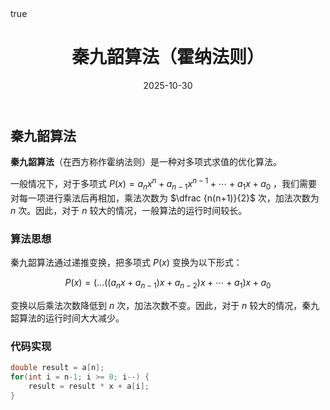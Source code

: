 ﻿---
title: "秦九韶算法（霍纳法则）"
date: 2025-10-30
tags: ["算法","多项式","优化算法",]
categories: ["算法原理","数学"]
draft: false
math: true
---

## 秦九韶算法

**秦九韶算法**（在西方称作霍纳法则）是一种对多项式求值的优化算法。  

一般情况下，对于多项式 $P(x) = a_n x^n + a_{n-1} x^{n-1} + \cdots + a_1 x + a_0$ ，我们需要对每一项进行乘法后再相加，乘法次数为 $\dfrac {n(n+1)}{2}$ 次，加法次数为 $n$ 次。因此，对于 $n$ 较大的情况，一般算法的运行时间较长。

### 算法思想

秦九韶算法通过递推变换，把多项式 $P(x)$ 变换为以下形式：

$$
P(x) = (\dots((a_{n} x+a_{n-1}) x+a_{n-2}) x+\cdots+a_{1}) x+a_{0}
$$

变换以后乘法次数降低到 $n$ 次，加法次数不变。因此，对于 $n$ 较大的情况，秦九韶算法的运行时间大大减少。

### 代码实现

```c++
double result = a[n];
for(int i = n-1; i >= 0; i--) {
    result = result * x + a[i];
}
```